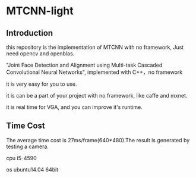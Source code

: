 # MTCNN-light
## Introduction
this repository is the implementation of MTCNN with no framework,  Just need opencv and openblas.

"Joint Face Detection and Alignment using Multi-task Cascaded Convolutional Neural Networks", implemented with C++，no framework

it is very easy for you to use.

it is can be a part of your project with no framework, like caffe and mxnet.

it is real time for VGA, and you can improve it's runtime.

## Time Cost
The average time cost is 27ms/frame(640*480).The result is generated by testing a camera. 

cpu   i5-4590

os    ubuntu14.04   64bit
